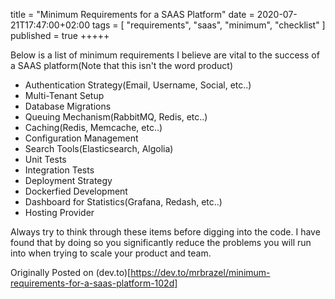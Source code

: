 title = "Minimum Requirements for a SAAS Platform"
date = 2020-07-21T17:47:00+02:00
tags = [
    "requirements",
    "saas",
    "minimum",
    "checklist"
]
published = true
+++++

Below is a list of minimum requirements I believe are vital to the success of a SAAS platform(Note that this isn't the word product)

- Authentication Strategy(Email, Username, Social, etc..)
- Multi-Tenant Setup
- Database Migrations
- Queuing Mechanism(RabbitMQ, Redis, etc..)
- Caching(Redis, Memcache, etc..)
- Configuration Management
- Search Tools(Elasticsearch, Algolia)
- Unit Tests
- Integration Tests
- Deployment Strategy
- Dockerfied Development
- Dashboard for Statistics(Grafana, Redash, etc..)
- Hosting Provider

Always try to think through these items before digging into the code. I have found that by doing so you significantly reduce the problems you will run into when trying to scale your product and team.

Originally Posted on (dev.to)[https://dev.to/mrbrazel/minimum-requirements-for-a-saas-platform-102d]